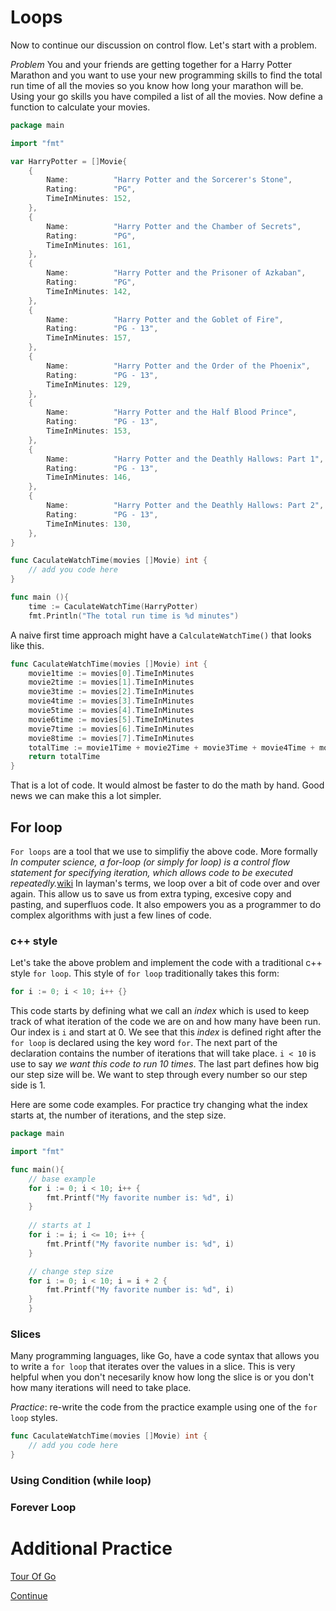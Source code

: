 # Loops

Now to continue our discussion on control flow. Let's start with a problem. 

*Problem*
You and your friends are getting together for a Harry Potter Marathon and you want to use your new programming skills to find the total run time of all the movies so you know how long your marathon will be. Using your go skills you have compiled a list of all the movies. Now define a function to calculate your movies.

```go
package main

import "fmt"

var HarryPotter = []Movie{
	{
		Name:          "Harry Potter and the Sorcerer's Stone",
		Rating:        "PG",
		TimeInMinutes: 152,
	},
	{
		Name:          "Harry Potter and the Chamber of Secrets",
		Rating:        "PG",
		TimeInMinutes: 161,
	},
	{
		Name:          "Harry Potter and the Prisoner of Azkaban",
		Rating:        "PG",
		TimeInMinutes: 142,
	},
	{
		Name:          "Harry Potter and the Goblet of Fire",
		Rating:        "PG - 13",
		TimeInMinutes: 157,
	},
	{
		Name:          "Harry Potter and the Order of the Phoenix",
		Rating:        "PG - 13",
		TimeInMinutes: 129,
	},
	{
		Name:          "Harry Potter and the Half Blood Prince",
		Rating:        "PG - 13",
		TimeInMinutes: 153,
	},
	{
		Name:          "Harry Potter and the Deathly Hallows: Part 1",
		Rating:        "PG - 13",
		TimeInMinutes: 146,
	},
	{
		Name:          "Harry Potter and the Deathly Hallows: Part 2",
		Rating:        "PG - 13",
		TimeInMinutes: 130,
	},
}

func CaculateWatchTime(movies []Movie) int {
	// add you code here
}

func main (){
	time := CaculateWatchTime(HarryPotter)
	fmt.Println("The total run time is %d minutes")

```

A naive first time approach might have a `CalculateWatchTime()` that looks like this.

```go
func CaculateWatchTime(movies []Movie) int {
	movie1time := movies[0].TimeInMinutes
	movie2time := movies[1].TimeInMinutes
	movie3time := movies[2].TimeInMinutes
	movie4time := movies[3].TimeInMinutes
	movie5time := movies[4].TimeInMinutes
	movie6time := movies[5].TimeInMinutes
	movie7time := movies[6].TimeInMinutes
	movie8time := movies[7].TimeInMinutes
	totalTime := movie1Time + movie2Time + movie3Time + movie4Time + movie5Time + movie6Time + movie7Time + movie8Time
	return totalTime
}
```

That is a lot of code. It would almost be faster to do the math by hand. Good news we can make this a lot simpler.

## For loop

`For loops` are a tool that we use to simplifiy the above code. More formally _In computer science, a for-loop (or simply for loop) is a control flow statement for specifying iteration, which allows code to be executed repeatedly._[wiki](https://en.wikipedia.org/wiki/For_loop) 
In layman's terms, we loop over a bit of code over and over again. This allow us to save us from extra typing, excesive copy and pasting, and superfluos code. It also empowers you as a programmer to do complex algorithms with just a few lines of code. 

### c++ style

Let's take the above problem and implement the code with a traditional c++ style `for loop`. This style of `for loop` traditionally takes this form:

``` go
for i := 0; i < 10; i++ {}
```

This code starts by defining what we call an _index_ which is used to keep track of what iteration of the code we are on and how many have been run. Our index is `i` and start at 0. We see that this _index_ is defined right after the `for loop` is declared using the key word `for`. The next part of the declaration contains the number of iterations that will take place. `i < 10` is use to say _we want this code to run 10 times_. The last part defines how big our step size will be. We want to step through every number so our step side is 1. 

Here are some code examples. For practice try changing what the index starts at, the number of iterations, and the step size.

```go 
package main

import "fmt"

func main(){
	// base example
	for i := 0; i < 10; i++ {
		fmt.Printf("My favorite number is: %d", i)
	}
	
	// starts at 1
	for i := i; i <= 10; i++ {
		fmt.Printf("My favorite number is: %d", i)
	}

	// change step size
	for i := 0; i < 10; i = i + 2 {
		fmt.Printf("My favorite number is: %d", i)
	}
	}
```	

### Slices

Many programming languages, like Go, have a code syntax that allows you to write a `for loop` that iterates over the values in a slice. This is very helpful when you don't necesarily know how long the slice is or you don't how many iterations will need to take place.

*Practice*: re-write the code from the practice example using one of the `for loop` styles. 

```go
func CaculateWatchTime(movies []Movie) int {
	// add you code here
}
```

### Using Condition (while loop)

### Forever Loop

# Additional Practice

[Tour Of Go](https://tour.golang.org/flowcontrol/1)

[Continue](/part_2/2.1_bash.md)
